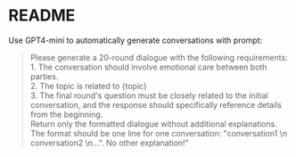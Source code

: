 # README

Use GPT4-mini to automatically generate conversations with prompt:

> Please generate a 20-round dialogue with the following requirements:\
                   1. The conversation should involve emotional care between both parties.\
                   2. The topic is related to {topic}  
                   3. The final round\'s question must be closely related to the initial conversation, and the response should specifically reference details from the beginning.\
  Return only the formatted dialogue without additional explanations. \
  The format should be one line for one conversation: \"conversation1 \n conversation2 \n...\". No other explanation!"


